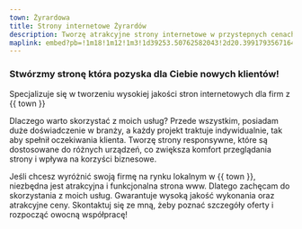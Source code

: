 ```yaml
---
town: Żyrardowa
title: Strony internetowe Żyrardów
description: Tworzę atrakcyjne strony internetowe w przystepnych cenach dla firm z Żyrardowa. Zadzwoń do mnie +48 788 660 190
maplink: embed?pb=!1m18!1m12!1m3!1d39253.50762582043!2d20.399179356716452!3d52.05525554540511!2m3!1f0!2f0!3f0!3m2!1i1024!2i768!4f13.1!3m3!1m2!1s0x471944c794a8145b%3A0x81ced2f5df4d3278!2zOTYtMzAwIMW7eXJhcmTDs3c!5e0!3m2!1spl!2spl!4v1682842221606!5m2!1spl!2spl
---
```



### Stwórzmy stronę która pozyska dla Ciebie nowych klientów!

Specjalizuje się w tworzeniu wysokiej jakości stron internetowych dla firm z {{ town }}

Dlaczego warto skorzystać z moich usług? Przede wszystkim, posiadam duże doświadczenie w branży, a każdy projekt traktuje indywidualnie, tak aby spełnił oczekiwania klienta. Tworzę strony responsywne, które są dostosowane do różnych urządzeń, co zwiększa komfort przeglądania strony i wpływa na korzyści biznesowe.

Jeśli chcesz wyróżnić swoją firmę na rynku lokalnym w {{ town }}, niezbędna jest atrakcyjna i funkcjonalna strona www. Dlatego zachęcam do skorzystania z moich usług. Gwarantuje wysoką jakość wykonania oraz atrakcyjne ceny. Skontaktuj się ze mną, żeby poznać szczegóły oferty i rozpocząć owocną współpracę!